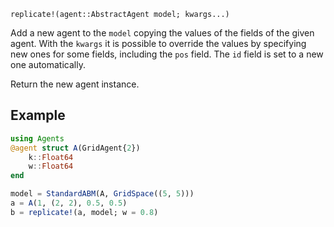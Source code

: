 ```
replicate!(agent::AbstractAgent model; kwargs...)
```

Add a new agent to the `model` copying the values of the fields of the given agent. With the `kwargs` it is possible to override the values by specifying new ones for some fields, including the `pos` field. The `id` field is set to a new one automatically.

Return the new agent instance.

## Example

```julia
using Agents
@agent struct A(GridAgent{2})
    k::Float64
    w::Float64
end

model = StandardABM(A, GridSpace((5, 5)))
a = A(1, (2, 2), 0.5, 0.5)
b = replicate!(a, model; w = 0.8)
```
